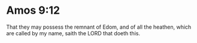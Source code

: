# Amos 9:12

That they may possess the remnant of Edom, and of all the heathen, which are called by my name, saith the LORD that doeth this.